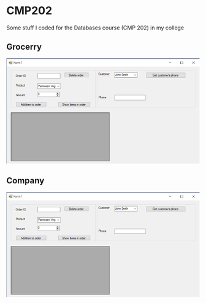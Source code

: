 # CMP202
Some stuff I coded for the Databases course (CMP 202) in my college

## Grocerry
<img src="https://raw.githubusercontent.com/aashrafh/CMP202/master/Grocery/Grocerry.PNG?token=AJYSGBY7JJFRW46F43J7M6C5YSLCO"
alt="Grocerry" />

## Company
<img src="https://raw.githubusercontent.com/aashrafh/CMP202/master/Grocery/Grocerry.PNG?token=AJYSGBY7JJFRW46F43J7M6C5YSLCO"
alt="Company" />
